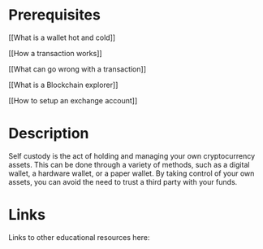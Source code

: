 # Prerequisites
[[What is a wallet hot and cold]]


[[How a transaction works]]


[[What can go wrong with a transaction]]


[[What is a Blockchain explorer]]


[[How to setup an exchange account]]

# Description
  
Self custody is the act of holding and managing your own cryptocurrency assets. This can be done through a variety of methods, such as a digital wallet, a hardware wallet, or a paper wallet. By taking control of your own assets, you can avoid the need to trust a third party with your funds.

# Links
Links to other educational resources here: